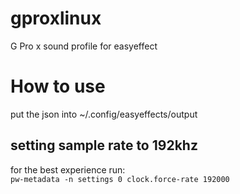 # gproxlinux
G Pro x sound profile for easyeffect
# How to use
put the json into ~/.config/easyeffects/output 
## setting sample rate to 192khz
for the best experience run:   
`pw-metadata -n settings 0 clock.force-rate 192000`
